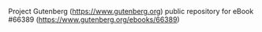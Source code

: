 Project Gutenberg (https://www.gutenberg.org) public repository for
eBook #66389 (https://www.gutenberg.org/ebooks/66389)

